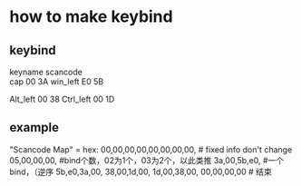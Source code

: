 ﻿# how to make keybind

## keybind
keyname		scancode	
cap		00 3A
win_left	E0 5B

Alt_left	00 38
Ctrl_left	00 1D


## example
"Scancode Map" = hex:
00,00,00,00,00,00,00,00, # fixed info don't change 
05,00,00,00, #bind个数，02为1个，03为2个，以此类推
3a,00,5b,e0, #一个bind，（逆序
5b,e0,3a,00,
38,00,1d,00,
1d,00,38,00,
00,00,00,00 # 结束
